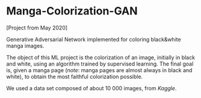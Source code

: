 # Manga-Colorization-GAN
[Project from May 2020]

Generative Adversarial Network implemented for coloring black&amp;white manga images.

The object of this ML project is the colorization of an image, initially in black and white, using an algorithm trained by supervised learning. The final goal is, given a manga page (*note*: manga pages are almost always in black and white), to obtain the most faithful colorization possible.

We used a data set composed of about 10 000 images, from *Kaggle*.

